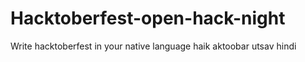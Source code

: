 # Hacktoberfest-open-hack-night
Write hacktoberfest in your native language
haik aktoobar utsav hindi
